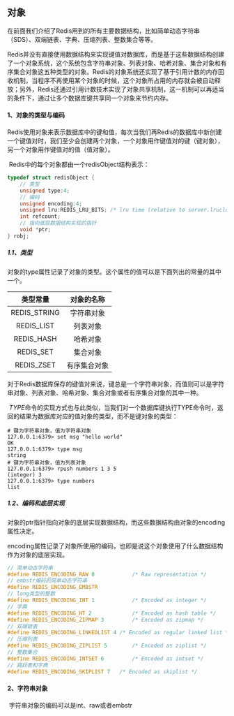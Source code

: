 ## 对象

​		在前面我们介绍了Redis用到的所有主要数据结构，比如简单动态字符串（SDS）、双端链表、字典、压缩列表、整数集合等等。		

​		Redis并没有直接使用数据结构来实现键值对数据库，而是基于这些数据结构创建了一个对象系统，这个系统包含字符串对象、列表对象、哈希对象、集合对象和有序集合对象这五种类型的对象。Redis的对象系统还实现了基于引用计数的内存回收机制，当程序不再使用某个对象的时候，这个对象所占用的内存就会被自动释放；另外，Redis还通过引用计数技术实现了对象共享机制，这一机制可以再适当的条件下，通过让多个数据库键共享同一个对象来节约内存。

#### 1、对象的类型与编码

​		Redis使用对象来表示数据库中的键和值，每次当我们再Redis的数据库中新创建一个键值对时，我们至少会创建两个对象，一个对象用作键值对的键（键对象），另一个对象用作键值对的值（值对象）。

​		Redis中的每个对象都由一个redisObject结构表示：

```c
typedef struct redisObject {
    // 类型
    unsigned type:4;
    // 编码
    unsigned encoding:4;
    unsigned lru:REDIS_LRU_BITS; /* lru time (relative to server.lruclock) */
    int refcount;
    // 指向底层数据结构实现的指针
    void *ptr;
} robj;
```



##### 1.1、类型

​		对象的type属性记录了对象的类型。这个属性的值可以是下面列出的常量的其中一个。

|   类型常量   |  对象的名称  |
| :----------: | :----------: |
| REDIS_STRING |  字符串对象  |
|  REDIS_LIST  |   列表对象   |
|  REDIS_HASH  |   哈希对象   |
|  REDIS_SET   |   集合对象   |
|  REDIS_ZSET  | 有序集合对象 |

​		对于Redis数据库保存的键值对来说，键总是一个字符串对象，而值则可以是字符串对象、列表对象、哈希对象、集合对象或者有序集合对象的其中一种。

​		$TYPE$命令的实现方式也与此类似，当我们对一个数据库键执行TYPE命令时，返回的结果为数据库对应的值对象的类型，而不是键对象的类型：

```shell
# 键为字符串对象，值为字符串对象
127.0.0.1:6379> set msg "hello world"
OK
127.0.0.1:6379> type msg
string
# 键为字符串对象，值为列表对象
127.0.0.1:6379> rpush numbers 1 3 5
(integer) 3
127.0.0.1:6379> type numbers
list
```



##### 1.2、编码和底层实现

​		对象的ptr指针指向对象的底层实现数据结构，而这些数据结构由对象的encoding属性决定。

​		encoding属性记录了对象所使用的编码，也即是说这个对象使用了什么数据结构作为对象的底层实现。

```c
// 简单动态字符串
#define REDIS_ENCODING_RAW 0     		/* Raw representation */
// embstr编码的简单动态字符串
#define REDIS_ENCODING_EMBSTR
// long类型的整数
#define REDIS_ENCODING_INT 1     		/* Encoded as integer */
// 字典
#define REDIS_ENCODING_HT 2      		/* Encoded as hash table */
#define REDIS_ENCODING_ZIPMAP 3  		/* Encoded as zipmap */
// 双端链表
#define REDIS_ENCODING_LINKEDLIST 4 /* Encoded as regular linked list */
// 压缩列表
#define REDIS_ENCODING_ZIPLIST 5 		/* Encoded as ziplist */
// 整数集合
#define REDIS_ENCODING_INTSET 6  		/* Encoded as intset */
// 跳跃表和字典
#define REDIS_ENCODING_SKIPLIST 7  	/* Encoded as skiplist */
```



#### 2、字符串对象

​		字符串对象的编码可以是int、raw或者embstr

